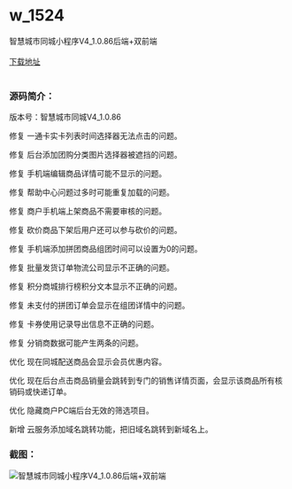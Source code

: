 # w_1524
智慧城市同城小程序V4_1.0.86后端+双前端
<br/></br>
[下载地址](https://www.uuid2.com/1524.html "下载地址")
<br/></br>
<h3>源码简介：</h3>
<p>版本号：智慧城市同城V4_1.0.86<p>
<p>修复 一通卡实卡列表时间选择器无法点击的问题。<p>
<p>修复 后台添加团购分类图片选择器被遮挡的问题。<p>
<p>修复 手机端编辑商品详情可能不显示的问题。<p>
<p>修复 帮助中心问题过多时可能重复加载的问题。<p>
<p>修复 商户手机端上架商品不需要审核的问题。<p>
<p>修复 砍价商品下架后用户还可以参与砍价的问题。<p>
<p>修复 手机端添加拼团商品组团时间可以设置为0的问题。<p>
<p>修复 批量发货订单物流公司显示不正确的问题。<p>
<p>修复 积分商城排行榜积分文本显示不正确的问题。<p>
<p>修复 未支付的拼团订单会显示在组团详情中的问题。<p>
<p>修复 卡券使用记录导出信息不正确的问题。<p>
<p>修复 分销商数据可能产生两条的问题。<p>
<p>优化 现在同城配送商品会显示会员优惠内容。<p>
<p>优化 现在后台点击商品销量会跳转到专门的销售详情页面，会显示该商品所有核销码或快递订单。<p>
<p>优化 隐藏商户PC端后台无效的筛选项目。<p>
<p>新增 云服务添加域名跳转功能，把旧域名跳转到新域名上。<p>
<h3>截图：</h3>
<img src="https://www.uuid2.com/wp-content/uploads/img/202109/5196e95730.jpg" alt="智慧城市同城小程序V4_1.0.86后端+双前端">
